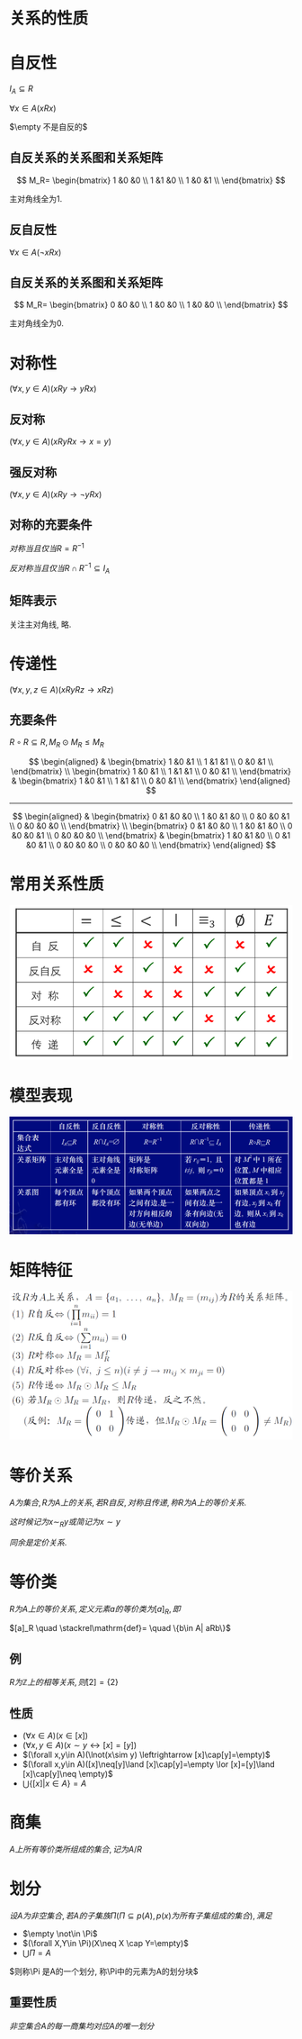 # 关系的性质

# 自反性

$I_A \subseteq R$

$\forall x\in A(xRx)$

$\empty 不是自反的$

## 自反关系的关系图和关系矩阵

$$
M_R=
\begin{bmatrix}
1 &0 &0 \\
1 &1 &0 \\
1 &0 &1 \\
\end{bmatrix}
$$

主对角线全为1.

##  反自反性

$\forall x\in A(\lnot xRx)$

## 自反关系的关系图和关系矩阵

$$
M_R=
\begin{bmatrix}
0 &0 &0 \\
1 &0 &0 \\
1 &0 &0 \\
\end{bmatrix}
$$

主对角线全为0.

# 对称性

$(\forall x,y\in A)(xRy \to yRx)$

## 反对称

$(\forall x,y\in A)(xRyRx \to x = y)$

## 强反对称

$(\forall x,y\in A)(xRy \to \lnot yRx)$

## 对称的充要条件

$对称当且仅当R=R^{-1}$

$反对称当且仅当R\cap R^{-1} \subseteq I_A$

## 矩阵表示

关注主对角线, 略.


# 传递性

$(\forall x, y ,z\in A)(xRyRz \to xRz)$

## 充要条件

$R\circ R \subseteq R, M_R\odot M_R\leq M_R$

$$
\begin{aligned}
&
\begin{bmatrix}
1 &0 &1 \\
1 &1 &1 \\
0 &0 &1 \\
\end{bmatrix}
\\
\begin{bmatrix}
1 &0 &1 \\
1 &1 &1 \\
0 &0 &1 \\
\end{bmatrix}
&
\begin{bmatrix}
1 &0 &1 \\
1 &1 &1 \\
0 &0 &1 \\
\end{bmatrix}
\end{aligned}
$$

---

$$
\begin{aligned}
&
\begin{bmatrix}
0 &1 &0 &0 \\
1 &0 &1 &0 \\
0 &0 &0 &1 \\
0 &0 &0 &0 \\
\end{bmatrix}
\\
\begin{bmatrix}
0 &1 &0 &0 \\
1 &0 &1 &0 \\
0 &0 &0 &1 \\
0 &0 &0 &0 \\
\end{bmatrix}
&
\begin{bmatrix}
1 &0 &1 &0 \\
0 &1 &0 &1 \\
0 &0 &0 &0 \\
0 &0 &0 &0 \\
\end{bmatrix}
\end{aligned}
$$

# 常用关系性质

![](2020-10-30-15-01-15.png)

# 模型表现

![](2020-10-30-15-03-26.png)

# 矩阵特征

![](2020-10-30-15-06-18.png)

# 等价关系

$A为集合, R为A上的关系, 若R自反, 对称且传递, 称R为A上的等价关系.$

$这时候记为 x \sim _Ry或简记为x\sim y$

$同余是定价关系.$

# 等价类

$R为A上的等价关系, 定义元素a的等价类为[a]_R, 即$

$[a]_R \quad \stackrel\mathrm{def}= \quad \{b\in A| aRb\}$

## 例

$R为\mathbb Z上的相等关系, 则[2]=\{2\}$

## 性质

* $(\forall x\in A)(x\in [x])$
* $(\forall x,y\in A)(x\sim y \leftrightarrow [x]=[y])$
* $(\forall x,y\in A)(\lnot(x\sim y) \leftrightarrow [x]\cap[y]=\empty)$
* $(\forall x,y\in A)([x]\neq[y]\land [x]\cap[y]=\empty \lor [x]=[y]\land [x]\cap[y]\neq \empty)$
* $\bigcup \{[x]|x\in A\}=A$

# 商集

$A上所有等价类所组成的集合, 记为A/R$

# 划分

$设A为非空集合, 若A的子集族\Pi (\Pi \subseteq p(A), p(x)为所有子集组成的集合), 满足$

* $\empty \not\in \Pi$
* $(\forall X,Y\in \Pi)(X\neq X \cap Y=\empty)$
* $\bigcup \Pi = A$

$则称\Pi 是A的一个划分, 称\Pi中的元素为A的划分块$

## 重要性质

$非空集合A的每一商集均对应A的唯一划分$
